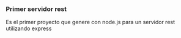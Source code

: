 ### Primer servidor rest

Es el primer proyecto que genere con node.js para un servidor rest utilizando express